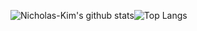 ![Nicholas-Kim's github stats](https://github-readme-stats.vercel.app/api?username=Nicholas-Kim&count_private=true&show_icons=true&theme=cobalt)![Top Langs](https://github-readme-stats.vercel.app/api/top-langs/?username=Nicholas-Kim&exclude_repo=Nicholas-Kim.github.io,minimal-mistakes,devinlife.github.io&layout=compact&langs_count(10)&theme=cobalt)

<!--
**Nicholas-Kim/Nicholas-Kim** is a ✨ _special_ ✨ repository because its `README.md` (this file) appears on your GitHub profile. &hide=javascript,html,SCSS

Here are some ideas to get you started:

- 🔭 I’m currently working on ...
- 🌱 I’m currently learning ...
- 👯 I’m looking to collaborate on ...
- 🤔 I’m looking for help with ...
- 💬 Ask me about ...
- 📫 How to reach me: ...
- 😄 Pronouns: ...
- ⚡ Fun fact: ...
-->
